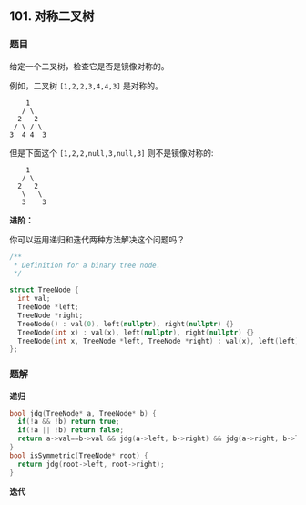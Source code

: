 ## 101. 对称二叉树

### 题目

给定一个二叉树，检查它是否是镜像对称的。

例如，二叉树 `[1,2,2,3,4,4,3]` 是对称的。

```
    1
   / \
  2   2
 / \ / \
3  4 4  3
```

但是下面这个 `[1,2,2,null,3,null,3]` 则不是镜像对称的:

```
    1
   / \
  2   2
   \   \
   3    3
```

**进阶：**

你可以运用递归和迭代两种方法解决这个问题吗？

```cpp
/**
 * Definition for a binary tree node.
 */

struct TreeNode {
  int val;
  TreeNode *left;
  TreeNode *right;
  TreeNode() : val(0), left(nullptr), right(nullptr) {}
  TreeNode(int x) : val(x), left(nullptr), right(nullptr) {}
  TreeNode(int x, TreeNode *left, TreeNode *right) : val(x), left(left), right(right) {}
};
```

### 题解

**递归**

```cpp
bool jdg(TreeNode* a, TreeNode* b) {
  if(!a && !b) return true;
  if(!a || !b) return false;
  return a->val==b->val && jdg(a->left, b->right) && jdg(a->right, b->left);
}
bool isSymmetric(TreeNode* root) {
  return jdg(root->left, root->right);
}
```

**迭代**

```cpp

```